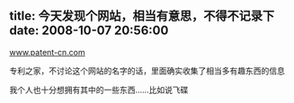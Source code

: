 title: 今天发现个网站，相当有意思，不得不记录下
date: 2008-10-07 20:56:00
---

www.patent-cn.com

专利之家，不讨论这个网站的名字的话，里面确实收集了相当多有趣东西的信息

我个人也十分想拥有其中的一些东西……比如说飞碟